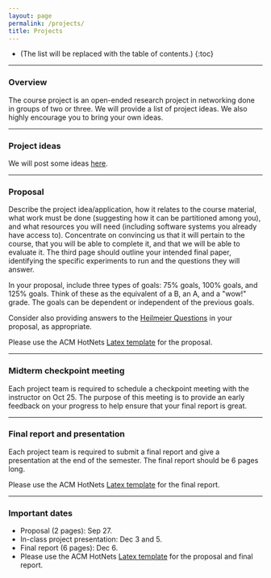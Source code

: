 ```yaml
---
layout: page
permalink: /projects/
title: Projects 
---
```


* (The list will be replaced with the table of contents.)
{:toc}

***

### Overview

The course project is an open-ended research project in networking done in groups of two or three. We will provide a list of project ideas. We also highly encourage you to bring your own ideas.

***

### Project ideas

We will post some ideas [here](#). 

***

### Proposal
Describe the project idea/application, how it relates to the course material, what work must be done (suggesting how it can be partitioned among you), and what resources you will need (including software systems you already have access to). Concentrate on convincing us that it will pertain to the course, that you will be able to complete it, and that we will be able to evaluate it. The third page should outline your intended final paper, identifying the specific experiments to run and the questions they will answer.

In your proposal, include three types of goals: 75% goals, 100% goals, and 125% goals. Think of these as the equivalent of a B, an A, and a "wow!" grade. The goals can be dependent or independent of the previous goals.

Consider also providing answers to the [Heilmeier Questions](https://www.darpa.mil/work-with-us/heilmeier-catechism) in your proposal, as appropriate.

Please use the ACM HotNets [Latex template](https://conferences.sigcomm.org/hotnets/2024/docs/hotnets24-template.zip) for the proposal.


***

### Midterm checkpoint meeting

Each project team is required to schedule a checkpoint meeting with the instructor on Oct 25. The purpose of this meeting is to provide an early feedback on your progress to help ensure that your final report is great.

***  

### Final report and presentation
Each project team is required to submit a final report and give a presentation at the end of the semester. 
The final report should be 6 pages long.

Please use the ACM HotNets [Latex template](https://conferences.sigcomm.org/hotnets/2024/docs/hotnets24-template.zip) for the final report.

***

### Important dates

* Proposal (2 pages): Sep 27.
* In-class project presentation: Dec 3 and 5.
* Final report (6 pages): Dec 6.
* Please use the ACM HotNets [Latex template](https://conferences.sigcomm.org/hotnets/2024/docs/hotnets24-template.zip) for the proposal and final report.
